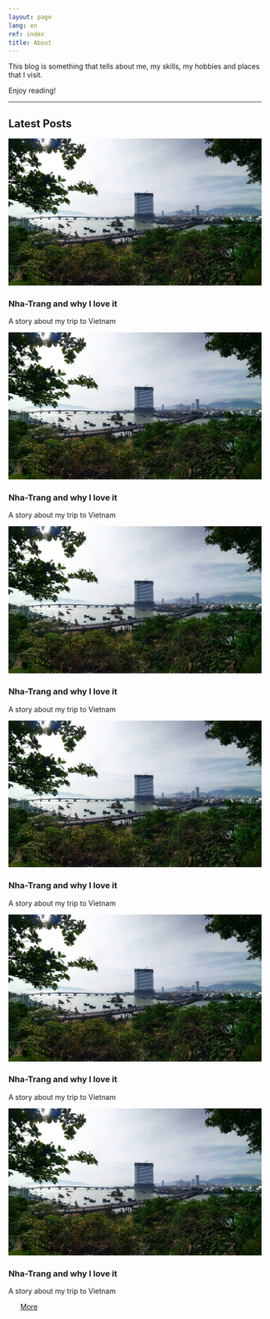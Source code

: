 ```yaml
---
layout: page
lang: en
ref: index
title: About
---
```


<p>This blog is something that tells about me, my skills, my hobbies and places that I visit.</p>
<p>Enjoy reading!</p>
<hr>
<h2>Latest Posts</h2>

<div class="row">
    <article class="6u 12u$(xsmall) work-item">
        <a href="/travel/2015/11/17/Nha-Trang-and-why-I-love-it/" class="image fit thumb"><img src="/images/travel/Vietnam/Nha-Trang cover.jpg" /></a>
        <h3>Nha-Trang and why I love it</h3>
        <p>A story about my trip to Vietnam</p>
    </article>
    <article class="6u$ 12u$(xsmall) work-item">
        <a href="#" class="image fit thumb"><img src="/images/travel/Vietnam/Nha-Trang cover.jpg" /></a>
        <h3>Nha-Trang and why I love it</h3>
        <p>A story about my trip to Vietnam</p>
    </article>
    <article class="6u 12u$(xsmall) work-item">
        <a href="#" class="image fit thumb"><img src="/images/travel/Vietnam/Nha-Trang cover.jpg" /></a>
        <h3>Nha-Trang and why I love it</h3>
        <p>A story about my trip to Vietnam</p>
    </article>
    <article class="6u$ 12u$(xsmall) work-item">
        <a href="#" class="image fit thumb"><img src="/images/travel/Vietnam/Nha-Trang cover.jpg" /></a>
        <h3>Nha-Trang and why I love it</h3>
        <p>A story about my trip to Vietnam</p>
    </article>
    <article class="6u 12u$(xsmall) work-item">
        <a href="#" class="image fit thumb"><img src="/images/travel/Vietnam/Nha-Trang cover.jpg" /></a>
        <h3>Nha-Trang and why I love it</h3>
        <p>A story about my trip to Vietnam</p>
    </article>
    <article class="6u 12u$(xsmall) work-item">
        <a href="#" class="image fit thumb"><img src="/images/travel/Vietnam/Nha-Trang cover.jpg" /></a>
        <h3>Nha-Trang and why I love it</h3>
        <p>A story about my trip to Vietnam</p>
    </article>
</div>

<ul class="actions">
    <a href="/travel/" class="button small">More</a>
</ul>

